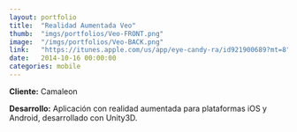 ```yaml
---
layout:	portfolio
title:	"Realidad Aumentada Veo"
thumb:	"imgs/portfolios/Veo-FRONT.png"
image:  "/imgs/portfolios/Veo-BACK.png"
link:   "https://itunes.apple.com/us/app/eye-candy-ra/id921900689?mt=8"
date:   2014-10-16 00:00:00
categories: mobile
---
```


**Cliente:** Camaleon

**Desarrollo:** Aplicación con realidad aumentada para plataformas iOS y Android, desarrollado con Unity3D.